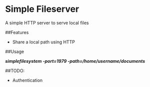 Simple Fileserver 
=======

A simple HTTP server to serve local files

##Features

- Share a local path using HTTP

##Usage

___simplefilesystem -port=1979 -path=/home/username/documents___
 
##TODO:

- Authentication